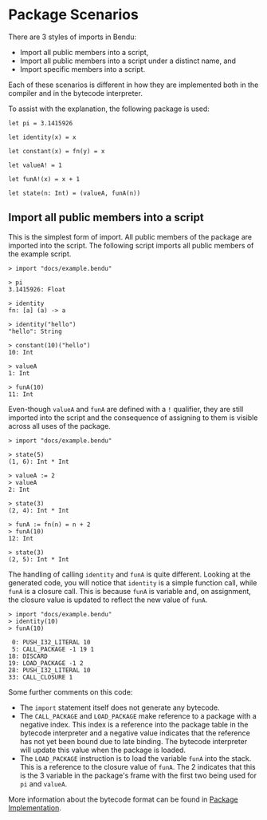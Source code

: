 # Package Scenarios

There are 3 styles of imports in Bendu:

- Import all public members into a script,
- Import all public members into a script under a distinct name, and
- Import specific members into a script.

Each of these scenarios is different in how they are implemented both in the compiler and in the bytecode interpreter.

To assist with the explanation, the following package is used:

```bendu
let pi = 3.1415926

let identity(x) = x

let constant(x) = fn(y) = x

let valueA! = 1

let funA!(x) = x + 1

let state(n: Int) = (valueA, funA(n))
```

## Import all public members into a script

This is the simplest form of import.  All public members of the package are imported into the script.  The following script imports all public members of the example script.

```bendu-repl
> import "docs/example.bendu"

> pi
3.1415926: Float

> identity
fn: [a] (a) -> a

> identity("hello")
"hello": String

> constant(10)("hello")
10: Int

> valueA
1: Int

> funA(10)
11: Int
```

Even-though `valueA` and `funA` are defined with a `!` qualifier, they are still imported into the script and the consequence of assigning to them is visible across all uses of the package.

```bendu-repl
> import "docs/example.bendu"

> state(5)
(1, 6): Int * Int

> valueA := 2
> valueA
2: Int

> state(3)
(2, 4): Int * Int

> funA := fn(n) = n + 2
> funA(10)
12: Int

> state(3)
(2, 5): Int * Int
```

The handling of calling `identity` and `funA` is quite different.  Looking at the generated code, you will notice that `identity` is a simple function call, while `funA` is a closure call.  This is because `funA` is variable and, on assignment, the closure value is updated to reflect the new value of `funA`.

```bendu-dis
> import "docs/example.bendu"
> identity(10)
> funA(10)

 0: PUSH_I32_LITERAL 10
 5: CALL_PACKAGE -1 19 1
18: DISCARD
19: LOAD_PACKAGE -1 2
28: PUSH_I32_LITERAL 10
33: CALL_CLOSURE 1
```

Some further comments on this code:

- The `import` statement itself does not generate any bytecode.
- The `CALL_PACKAGE` and `LOAD_PACKAGE` make reference to a package with a negative index.  This index is a reference into the package table in the bytecode interpreter and a negative value indicates that the reference has not yet been bound due to late binding.  The bytecode interpreter will update this value when the package is loaded.
- The `LOAD_PACKAGE` instruction is to load the variable `funA` into the stack.  This is a reference to the closure value of `funA`.  The 2 indicates that this is the 3 variable in the package's frame with the first two being used for `pi` and `valueA`.

More information about the bytecode format can be found in [Package Implementation](./package-implementation.md).